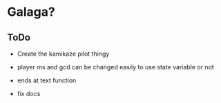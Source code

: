 # Galaga? 

## ToDo
* Create the kamikaze pilot thingy
* player ms and gcd can be changed easily to use state variable or not
* ends at text function

* fix docs